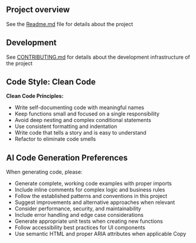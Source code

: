 ## Project overview

See the [Readme.md](../Readme.md) file for details about the project

## Development

See [CONTRIBUTING.md](../CONTRIBUTING.md) for details about the development infrastructure of the project

## Code Style: Clean Code

**Clean Code Principles:**

-   Write self-documenting code with meaningful names
-   Keep functions small and focused on a single responsibility
-   Avoid deep nesting and complex conditional statements
-   Use consistent formatting and indentation
-   Write code that tells a story and is easy to understand
-   Refactor to eliminate code smells

## AI Code Generation Preferences

When generating code, please:

-   Generate complete, working code examples with proper imports
-   Include inline comments for complex logic and business rules
-   Follow the established patterns and conventions in this project
-   Suggest improvements and alternative approaches when relevant
-   Consider performance, security, and maintainability
-   Include error handling and edge case considerations
-   Generate appropriate unit tests when creating new functions
-   Follow accessibility best practices for UI components
-   Use semantic HTML and proper ARIA attributes when applicable
    Copy
